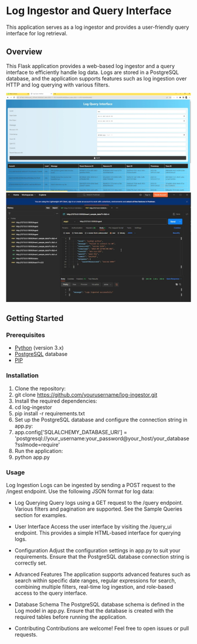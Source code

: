 # Log Ingestor and Query Interface

This application serves as a log ingestor and provides a user-friendly query interface for log retrieval.


## Overview

This Flask application provides a web-based log ingestor and a query interface to efficiently handle log data. Logs are stored in a PostgreSQL database, and the application supports features such as log ingestion over HTTP and log querying with various filters.

![Image 1](1.JPG)
![Image 1](2.JPG)


## Getting Started

### Prerequisites

- [Python](https://www.python.org/) (version 3.x)
- [PostgreSQL](https://www.postgresql.org/) database
- [PIP](https://pypi.org/project/pip/)

### Installation

1. Clone the repository:
2. git clone https://github.com/yourusername/log-ingestor.git
3. Install the required dependencies:
4. cd log-ingestor
5. pip install -r requirements.txt
6. Set up the PostgreSQL database and configure the connection string in app.py:
7. app.config['SQLALCHEMY_DATABASE_URI'] = 'postgresql://your_username:your_password@your_host/your_database?sslmode=require'
8. Run the application:
9. python app.py

### Usage
Log Ingestion
Logs can be ingested by sending a POST request to the /ingest endpoint. Use the following JSON format for log data:

- Log Querying
Query logs using a GET request to the /query endpoint. Various filters and pagination are supported. See the Sample Queries section for examples.

- User Interface
Access the user interface by visiting the /query_ui endpoint. This provides a simple HTML-based interface for querying logs.

- Configuration
Adjust the configuration settings in app.py to suit your requirements. Ensure that the PostgreSQL database connection string is correctly set.

- Advanced Features
The application supports advanced features such as search within specific date ranges, regular expressions for search, combining multiple filters, real-time log ingestion, and role-based access to the query interface.

- Database Schema
The PostgreSQL database schema is defined in the Log model in app.py. Ensure that the database is created with the required tables before running the application.

- Contributing
Contributions are welcome! Feel free to open issues or pull requests.
